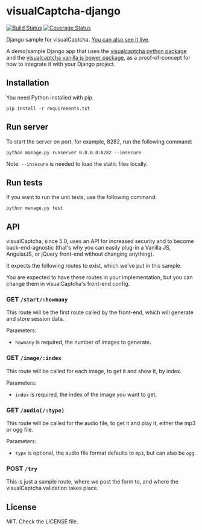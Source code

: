 # visualCaptcha-django

[![Build Status](http://img.shields.io/travis/emotionLoop/visualCaptcha-django.svg)](http://travis-ci.org/emotionLoop/visualCaptcha-django)
[![Coverage Status](https://coveralls.io/repos/emotionLoop/visualCaptcha-django/badge.png)](https://coveralls.io/r/emotionLoop/visualCaptcha-django)

Django sample for visualCaptcha. [You can also see it live](http://django.demo.visualcaptcha.net).

A demo/sample Django app that uses the [visualcaptcha python package](https://github.com/emotionLoop/visualCaptcha-python) and the [visualcaptcha vanilla js bower package](https://github.com/emotionLoop/visualCaptcha-frontend-vanilla), as a proof-of-concept for how to integrate it with your Django project.


## Installation 

You need Python installed with pip.
```
pip install -r requirements.txt
```


## Run server

To start the server on port, for example, 8282, run the following command:
```
python manage.py runserver 0.0.0.0:8282 --insecure
```
Note: `--insecure` is needed to load the static files locally.

## Run tests

If you want to run the unit tests, use the following command:
```
python manage.py test
```


## API

visualCaptcha, since 5.0, uses an API for increased security and to become back-end-agnostic (that's why you can easily plug-in a Vanilla JS, AngularJS, or jQuery front-end without changing anything).

It expects the following routes to exist, which we've put in this sample.

You are expected to have these routes in your implementation, but you can change them in visualCaptcha's front-end config.

### GET `/start/:howmany`

This route will be the first route called by the front-end, which will generate and store session data.

Parameters:

- `howmany` is required, the number of images to generate.

### GET `/image/:index`

This route will be called for each image, to get it and show it, by index.

Parameters:

- `index` is required, the index of the image you want to get.

### GET `/audio(/:type)`

This route will be called for the audio file, to get it and play it, either the mp3 or ogg file.

Parameters:

- `type` is optional, the audio file format defaults to `mp3`, but can also be `ogg`.

### POST `/try` 

This is just a sample route, where we post the form to, and where the visualCaptcha validation takes place.


## License

MIT. Check the LICENSE file.
